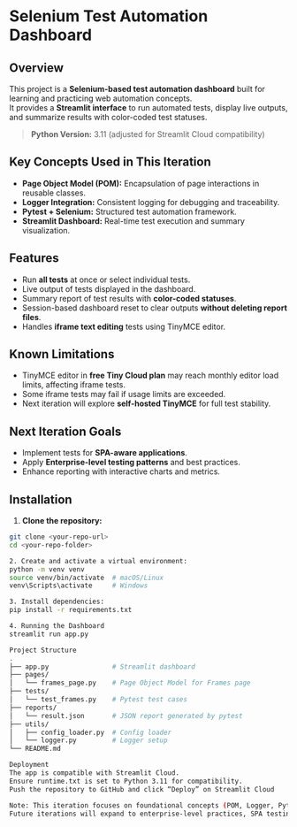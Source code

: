 # Selenium Test Automation Dashboard

## Overview
This project is a **Selenium-based test automation dashboard** built for learning and practicing web automation concepts.  
It provides a **Streamlit interface** to run automated tests, display live outputs, and summarize results with color-coded test statuses.

> **Python Version:** 3.11 (adjusted for Streamlit Cloud compatibility)  

## Key Concepts Used in This Iteration
- **Page Object Model (POM):** Encapsulation of page interactions in reusable classes.
- **Logger Integration:** Consistent logging for debugging and traceability.
- **Pytest + Selenium:** Structured test automation framework.
- **Streamlit Dashboard:** Real-time test execution and summary visualization.

## Features
- Run **all tests** at once or select individual tests.
- Live output of tests displayed in the dashboard.
- Summary report of test results with **color-coded statuses**.
- Session-based dashboard reset to clear outputs **without deleting report files**.
- Handles **iframe text editing** tests using TinyMCE editor.

## Known Limitations
- TinyMCE editor in **free Tiny Cloud plan** may reach monthly editor load limits, affecting iframe tests.
- Some iframe tests may fail if usage limits are exceeded.
- Next iteration will explore **self-hosted TinyMCE** for full test stability.

## Next Iteration Goals
- Implement tests for **SPA-aware applications**.
- Apply **Enterprise-level testing patterns** and best practices.
- Enhance reporting with interactive charts and metrics.

## Installation

1. **Clone the repository:**
```bash
git clone <your-repo-url>
cd <your-repo-folder>

2. Create and activate a virtual environment:
python -m venv venv
source venv/bin/activate  # macOS/Linux
venv\Scripts\activate     # Windows

3. Install dependencies:
pip install -r requirements.txt

4. Running the Dashboard
streamlit run app.py

Project Structure
.
├── app.py                # Streamlit dashboard
├── pages/
│   └── frames_page.py    # Page Object Model for Frames page
├── tests/
│   └── test_frames.py    # Pytest test cases
├── reports/
│   └── result.json       # JSON report generated by pytest
├── utils/
│   ├── config_loader.py  # Config loader
│   └── logger.py         # Logger setup
└── README.md

Deployment
The app is compatible with Streamlit Cloud.
Ensure runtime.txt is set to Python 3.11 for compatibility.
Push the repository to GitHub and click “Deploy” on Streamlit Cloud

Note: This iteration focuses on foundational concepts (POM, Logger, Pytest + Selenium).
Future iterations will expand to enterprise-level practices, SPA testing, and enhanced reporting.
